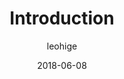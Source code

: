 ---
layout: doc
title: Introduction
author: leohige
date: 2018-06-08
tags: featured
category: Ruby Website
---